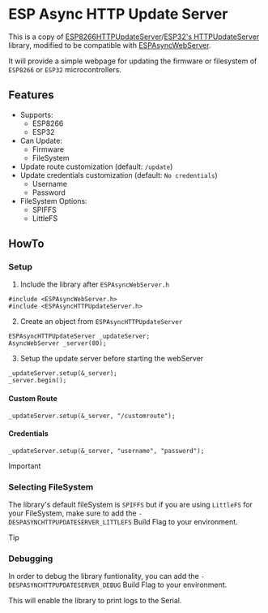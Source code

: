 # ESP Async HTTP Update Server

This is a copy of [ESP8266HTTPUpdateServer](https://github.com/esp8266/Arduino/tree/master/libraries/ESP8266HTTPUpdateServer)/[ESP32's HTTPUpdateServer](https://github.com/espressif/arduino-esp32/tree/master/libraries/HTTPUpdateServer) library, modified to be compatible with [ESPAsyncWebServer](https://github.com/me-no-dev/ESPAsyncWebServer).

It will provide a simple webpage for updating the firmware or filesystem of `ESP8266` or `ESP32` microcontrollers.

## Features
- Supports:
    - ESP8266
    - ESP32
- Can Update:
    - Firmware
    - FileSystem
- Update route customization (default: `/update`)
- Update credentials customization (default: `No credentials`)
    - Username
    - Password
- FileSystem Options:
    - SPIFFS
    - LittleFS

## HowTo

### Setup
1. Include the library after `ESPAsyncWebServer.h`
```
#include <ESPAsyncWebServer.h>
#include <ESPAsyncHTTPUpdateServer.h>
```
2. Create an object from `ESPAsyncHTTPUpdateServer`
```
ESPAsyncHTTPUpdateServer _updateServer;
AsyncWebServer _server(80);
```
3. Setup the update server before starting the webServer
```
_updateServer.setup(&_server);
_server.begin();
``` 
#### Custom Route
```
_updateServer.setup(&_server, "/customroute");
```
#### Credentials
```
_updateServer.setup(&_server, "username", "password");
```

> [!IMPORTANT]
> ### Selecting FileSystem
> The library's default fileSystem is `SPIFFS` but if you are using `LittleFS` for your FileSystem, make sure to add the `-DESPASYNCHTTPUPDATESERVER_LITTLEFS` Build Flag to your environment.

> [!TIP]
> ### Debugging
> In order to debug the library funtionality, you can add the `-DESPASYNCHTTPUPDATESERVER_DEBUG` Build Flag to your environment.
>
>This will enable the library to print logs to the Serial.